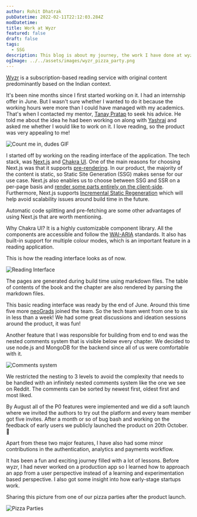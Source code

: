 ```yaml
---
author: Rohit Dhatrak
pubDatetime: 2022-02-11T22:12:03.284Z
modDatetime: 
title: Work at Wyzr
featured: false
draft: false 
tags:
  - SSG
description: This blog is about my journey, the work I have done at wyzr and the things I have learned through that journey.
ogImage: ../../assets/images/wyzr_pizza_party.png
---
```



[Wyzr](https://www.wyzr.in/) is a subscription-based reading service with original content predominantly based on the Indian context.

It's been nine months since I first started working on it. I had an internship offer in June. But I wasn't sure whether I wanted to do it because the working hours were more than I could have managed with my academics. That's when I contacted my mentor, [Tanay Pratap](https://twitter.com/tanaypratap) to seek his advice. He told me about the idea he had been working on along with [Yashraj](https://www.linkedin.com/in/yashrajsharma/) and asked me whether I would like to work on it. I love reading, so the product was very appealing to me!

![Count me in, dudes GIF](https://media.giphy.com/media/z964EmS0VNVdUv9jyW/giphy.gif)

I started off by working on the reading interface of the application. The tech stack, was [Next.js](https://nextjs.org/) and [Chakra UI](https://chakra-ui.com/). One of the main reasons for choosing Next.js was that it supports [pre-rendering](https://nextjs.org/learn/basics/data-fetching/two-forms). In our product, the majority of the content is static, so Static Site Generation (SSG) makes sense for our use case. Next.js also enables us to choose between SSG and SSR on a per-page basis and [render some parts entirely on the client-side](https://nextjs.org/docs/basic-features/data-fetching/client-side). Furthermore, Next.js supports [Incremental Static Regeneration](https://vercel.com/docs/concepts/next.js/incremental-static-regeneration) which will help avoid scalability issues around build time in the future.

Automatic code splitting and pre-fetching are some other advantages of using Next.js that are worth mentioning.

Why Chakra UI? It is a highly customizable component library. All the components are accessible and follow the [WAI-ARIA](https://siteimprove.com/en-us/accessibility/introduction-to-wai-aria/#:~:text=WAI%2DARIA%20refers%20to%20the,accessible%20to%20people%20with%20disabilities.) standards. It also has built-in support for multiple colour modes, which is an important feature in a reading application.

This is how the reading interface looks as of now.

![Reading Interface](@assets/images/readingui.png)

The pages are generated during build time using markdown files. The table of contents of the book and the chapter are also rendered by parsing the markdown files.

This basic reading interface was ready by the end of June. Around this time five more [neoGrads](https://neog.camp/) joined the team. So the tech team went from one to six in less than a week! We had some great discussions and ideation sessions around the product, it was fun!

Another feature that I was responsible for building from end to end was the nested comments system that is visible below every chapter. We decided to use node.js and MongoDB for the backend since all of us were comfortable with it.

![Comments system](@assets/images/comments.png)

We restricted the nesting to 3 levels to avoid the complexity that needs to be handled with an infinitely nested comments system like the one we see on Reddit. The comments can be sorted by newest first, oldest first and most liked.

By August all of the P0 features were implemented and we did a soft launch where we invited the authors to try out the platform and every team member got five invites. After a month or so of bug bash and working on the feedback of early users we publicly launched the product on 20th October.🥳

Apart from these two major features, I have also had some minor contributions in the authentication, analytics and payments workflow.

It has been a fun and exciting journey filled with a lot of lessons. Before wyzr, I had never worked on a production app so I learned how to approach an app from a user perspective instead of a learning and experimentation based perspective. I also got some insight into how early-stage startups work.

Sharing this picture from one of our pizza parties after the product launch.

![Pizza Parties](@assets/images/wyzr_pizza_party.png)

